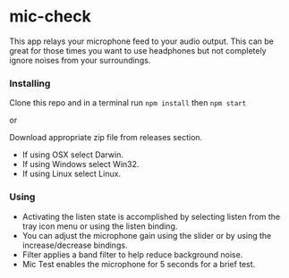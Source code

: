# mic-check
This app relays your microphone feed to your audio output. This can be great for those times you want to use headphones but not completely ignore noises from your surroundings.

### Installing
Clone this repo and in a terminal run `npm install` then `npm start`

or

Download appropriate zip file from releases section.
* If using OSX select Darwin.
* If using Windows select Win32.
* If using Linux select Linux.

### Using
* Activating the listen state is accomplished by selecting listen from the tray icon menu or using the listen binding.
* You can adjust the microphone gain using the slider or by using the increase/decrease bindings.
* Filter applies a band filter to help reduce background noise.
* Mic Test enables the microphone for 5 seconds for a brief test.
